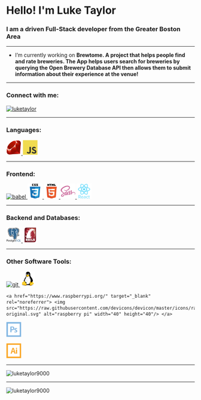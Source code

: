 <h1 align="left">Hello! I'm Luke Taylor</h1>
<h3 align="left">I am a driven Full-Stack developer from the Greater Boston Area</h3>

<hr> 

- I’m currently working on **Brewtome. A project that helps people find and rate breweries. The App helps users search for breweries by querying the Open Brewery Database API then allows them to submit information about their experience at the venue!**

<hr>

<h3 align=“center”>Connect with me:</h3>
<p align=“center”>
<a href="https://linkedin.com/in/luketaylor9000" target="blank"><img align="center" src="https://raw.githubusercontent.com/rahuldkjain/github-profile-readme-generator/master/src/images/icons/Social/linked-in-alt.svg" alt="luketaylor" height="30" width="40" /></a>
</p>

<hr>

<h3 align=“left”>Languages:</h3>
<p align=“left”>   <a href="https://www.ruby-lang.org/en/" target="_blank" rel="noreferrer"> <img src="https://raw.githubusercontent.com/devicons/devicon/master/icons/ruby/ruby-original.svg" alt="ruby" width="40" height="40"/> </a><a href="https://developer.mozilla.org/en-US/docs/Web/JavaScript" target="_blank" rel="noreferrer"> <img src="https://raw.githubusercontent.com/devicons/devicon/master/icons/javascript/javascript-original.svg" alt="javascript" width="40" height="40"/> </a>  </p>

<hr>


<h3 align=“left”>Frontend:</h3>
<p align=“left”> <a href="https://babeljs.io/" target="_blank" rel="noreferrer"> <img src="https://www.vectorlogo.zone/logos/babeljs/babeljs-icon.svg" alt="babel" width="40" height="40"/> </a><a href="https://www.w3schools.com/css/" target="_blank" rel="noreferrer"> <img src="https://raw.githubusercontent.com/devicons/devicon/master/icons/css3/css3-original-wordmark.svg" alt="css3" width="40" height="40"/> </a><a href="https://www.w3.org/html/" target="_blank" rel="noreferrer"> <img src="https://raw.githubusercontent.com/devicons/devicon/master/icons/html5/html5-original-wordmark.svg" alt="html5" width="40" height="40"/> </a> <a href="https://sass-lang.com" target="_blank" rel="noreferrer"> <img src="https://raw.githubusercontent.com/devicons/devicon/master/icons/sass/sass-original.svg" alt="sass" width="40" height="40"/> </a><a href="https://reactjs.org/" target="_blank" rel="noreferrer"> <img src="https://raw.githubusercontent.com/devicons/devicon/master/icons/react/react-original-wordmark.svg" alt="react" width="40" height="40"/> </a> </p>

<hr>

<h3 align=“left”>Backend and Databases:</h3>
<p align=“left”><a href="https://www.postgresql.org" target="_blank" rel="noreferrer"> <img src="https://raw.githubusercontent.com/devicons/devicon/master/icons/postgresql/postgresql-original-wordmark.svg" alt="postgresql" width="40" height="40"/> </a> <a href="https://rubyonrails.org" target="_blank" rel="noreferrer"> <img src="https://raw.githubusercontent.com/devicons/devicon/master/icons/rails/rails-original-wordmark.svg" alt="rails" width="40" height="40"/> </a> </p>

<hr>

<h3 align=“left”>Other Software Tools:</h3>
<p align=“left”><a href="https://git-scm.com/" target="_blank" rel="noreferrer"> <img src="https://www.vectorlogo.zone/logos/git-scm/git-scm-icon.svg" alt="git" width="40" height="40"/> </a>  <a href="https://www.linux.org/" target="_blank" rel="noreferrer"> <img src="https://raw.githubusercontent.com/devicons/devicon/master/icons/linux/linux-original.svg" alt="linux" width="40" height="40"/> </a>
  
    <a href="https://www.raspberrypi.org/" target="_blank" rel="noreferrer"> <img src="https://raw.githubusercontent.com/devicons/devicon/master/icons/raspberrypi/raspberrypi-original.svg" alt="raspberry pi" width="40" height="40"/> </a> 
  
  <a href="https://www.photoshop.com/en" target="_blank" rel="noreferrer"> <img src="https://raw.githubusercontent.com/devicons/devicon/master/icons/photoshop/photoshop-line.svg" alt="photoshop" width="40" height="40"/> </a> 
  
  <a href="https://www.adobe.com/products/illustrator.html" target="_blank" rel="noreferrer"> <img src="https://raw.githubusercontent.com/devicons/devicon/master/icons/illustrator/illustrator-line.svg" alt="illustrator" width="40" height="40"/> </a></p>

<hr>

<p><img align=“left” src="https://github-readme-stats.vercel.app/api/top-langs?username=luketaylor9000&show_icons=true&theme=dark&locale=en&layout=compact" alt="luketaylor9000" /></p>

<hr>

<p>&nbsp;<img align="left" src="https://github-readme-stats.vercel.app/api?username=luketaylor9000&show_icons=true&theme=dark&locale=en" alt="luketaylor9000" /></p>
